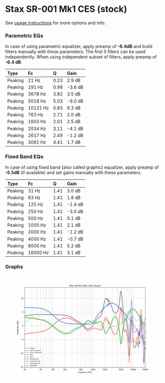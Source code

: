 # Stax SR-001 Mk1 CES (stock)
See [usage instructions](https://github.com/jaakkopasanen/AutoEq#usage) for more options and info.

### Parametric EQs
In case of using parametric equalizer, apply preamp of **-6.4dB** and build filters manually
with these parameters. The first 5 filters can be used independently.
When using independent subset of filters, apply preamp of **-6.4 dB**.

| Type    | Fc       |    Q | Gain    |
|:--------|:---------|:-----|:--------|
| Peaking | 21 Hz    | 0.23 | 2.9 dB  |
| Peaking | 191 Hz   | 0.98 | -3.6 dB |
| Peaking | 3678 Hz  | 3.82 | 3.5 dB  |
| Peaking | 5018 Hz  | 5.03 | -9.0 dB |
| Peaking | 10121 Hz | 0.83 | 6.3 dB  |
| Peaking | 763 Hz   | 2.71 | 2.0 dB  |
| Peaking | 1603 Hz  | 2.01 | 2.5 dB  |
| Peaking | 2034 Hz  | 3.11 | -4.1 dB |
| Peaking | 2617 Hz  | 2.49 | -1.2 dB |
| Peaking | 3061 Hz  | 4.41 | 1.7 dB  |

### Fixed Band EQs
In case of using fixed band (also called graphic) equalizer, apply preamp of **-5.5dB**
(if available) and set gains manually with these parameters.

| Type    | Fc       |    Q | Gain    |
|:--------|:---------|:-----|:--------|
| Peaking | 31 Hz    | 1.41 | 3.0 dB  |
| Peaking | 63 Hz    | 1.41 | 1.8 dB  |
| Peaking | 125 Hz   | 1.41 | -1.4 dB |
| Peaking | 250 Hz   | 1.41 | -3.0 dB |
| Peaking | 500 Hz   | 1.41 | 0.1 dB  |
| Peaking | 1000 Hz  | 1.41 | 2.1 dB  |
| Peaking | 2000 Hz  | 1.41 | -1.2 dB |
| Peaking | 4000 Hz  | 1.41 | -0.7 dB |
| Peaking | 8000 Hz  | 1.41 | 5.2 dB  |
| Peaking | 16000 Hz | 1.41 | 3.1 dB  |

### Graphs
![](./Stax%20SR-001%20Mk1%20CES%20(stock).png)